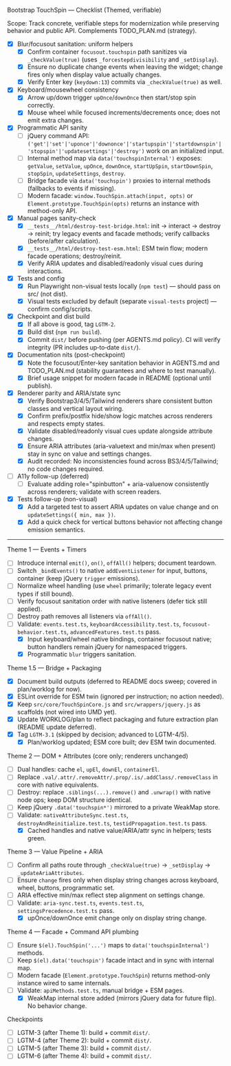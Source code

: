 Bootstrap TouchSpin — Checklist (Themed, verifiable)

Scope: Track concrete, verifiable steps for modernization while preserving behavior and public API. Complements TODO_PLAN.md (strategy).

- [x] Blur/focusout sanitation: uniform helpers
  - [x] Confirm container `focusout.touchspin` path sanitizes via `_checkValue(true)` (uses `_forcestepdivisibility` and `_setDisplay`).
  - [x] Ensure no duplicate change events when leaving the widget; change fires only when display value actually changes.
  - [x] Verify Enter key (`keydown:13`) commits via `_checkValue(true)` as well.

- [x] Keyboard/mousewheel consistency
  - [x] Arrow up/down trigger `upOnce`/`downOnce` then start/stop spin correctly.
  - [x] Mouse wheel while focused increments/decrements once; does not emit extra changes.

- [x] Programmatic API sanity
  - [ ] jQuery command API: `('get'|'set'|'uponce'|'downonce'|'startupspin'|'startdownspin'|'stopspin'|'updatesettings'|'destroy')` work on an initialized input.
  - [ ] Internal method map via `data('touchspinInternal')` exposes: `getValue`, `setValue`, `upOnce`, `downOnce`, `startUpSpin`, `startDownSpin`, `stopSpin`, `updateSettings`, `destroy`.
  - [ ] Bridge facade via `data('touchspin')` proxies to internal methods (fallbacks to events if missing).
  - [ ] Modern facade: `window.TouchSpin.attach(input, opts)` or `Element.prototype.TouchSpin(opts)` returns an instance with method-only API.

- [x] Manual pages sanity-check
  - [x] `__tests__/html/destroy-test-bridge.html`: init → interact → destroy → reinit; try legacy events and facade methods; verify callbacks (before/after calculation).
  - [x] `__tests__/html/destroy-test-esm.html`: ESM twin flow; modern facade operations; destroy/reinit.
  - [x] Verify ARIA updates and disabled/readonly visual cues during interactions.

- [x] Tests and config
  - [x] Run Playwright non-visual tests locally (`npm test`) — should pass on src/ (not dist).
  - [x] Visual tests excluded by default (separate `visual-tests` project) — confirm config/scripts.

- [x] Checkpoint and dist build
  - [x] If all above is good, tag `LGTM-2`.
  - [x] Build dist (`npm run build`).
  - [x] Commit `dist/` before pushing (per AGENTS.md policy). CI will verify integrity (PR includes up‑to‑date `dist/`).

- [x] Documentation nits (post-checkpoint)
  - [x] Note the focusout/Enter-key sanitation behavior in AGENTS.md and TODO_PLAN.md (stability guarantees and where to test manually).
  - [x] Brief usage snippet for modern facade in README (optional until publish).

- [x] Renderer parity and ARIA/state sync
  - [x] Verify Bootstrap3/4/5/Tailwind renderers share consistent button classes and vertical layout wiring.
  - [x] Confirm prefix/postfix hide/show logic matches across renderers and respects empty states.
  - [x] Validate disabled/readonly visual cues update alongside attribute changes.
  - [x] Ensure ARIA attributes (aria-valuetext and min/max when present) stay in sync on value and settings changes.
  - [x] Audit recorded: No inconsistencies found across BS3/4/5/Tailwind; no code changes required.

- [ ] A11y follow-up (deferred)
  - [ ] Evaluate adding role="spinbutton" + aria-valuenow consistently across renderers; validate with screen readers.

- [x] Tests follow-up (non-visual)
  - [x] Add a targeted test to assert ARIA updates on value change and on `updateSettings({ min, max })`.
  - [x] Add a quick check for vertical buttons behavior not affecting change emission semantics.

---

Theme 1 — Events + Timers
- [ ] Introduce internal `emit()`, `on()`, `offAll()` helpers; document teardown.
- [ ] Switch `_bindEvents()` to native `addEventListener` for input, buttons, container (keep jQuery `trigger` emissions).
- [ ] Normalize wheel handling (use `wheel` primarily; tolerate legacy event types if still bound).
- [ ] Verify focusout sanitation order with native listeners (defer tick still applied).
- [ ] Destroy path removes all listeners via `offAll()`.
- [ ] Validate: `events.test.ts`, `keyboardAccessibility.test.ts`, `focusout-behavior.test.ts`, `advancedFeatures.test.ts` pass.
  - [x] Input keyboard/wheel native bindings, container focusout native; button handlers remain jQuery for namespaced triggers.
  - [x] Programmatic `blur` triggers sanitation.

Theme 1.5 — Bridge + Packaging
- [x] Document build outputs (deferred to README docs sweep; covered in plan/worklog for now).
- [x] ESLint override for ESM twin (ignored per instruction; no action needed).
- [x] Keep `src/core/TouchSpinCore.js` and `src/wrappers/jquery.js` as scaffolds (not wired into UMD yet).
- [x] Update WORKLOG/plan to reflect packaging and future extraction plan (README update deferred).
- [x] Tag `LGTM-3.1` (skipped by decision; advanced to LGTM-4/5).
  - [x] Plan/worklog updated; ESM core built; dev ESM twin documented.

Theme 2 — DOM + Attributes (core only; renderers unchanged)
- [ ] Dual handles: cache `el`, `upEl`, `downEl`, `containerEl`.
- [ ] Replace `.val/.attr/.removeAttr/.prop/.is/.addClass/.removeClass` in core with native equivalents.
- [ ] Destroy: replace `.siblings(...).remove()` and `.unwrap()` with native node ops; keep DOM structure identical.
- [ ] Keep jQuery `.data('touchspin*')` mirrored to a private WeakMap store.
- [ ] Validate: `nativeAttributeSync.test.ts`, `destroyAndReinitialize.test.ts`, `testidPropagation.test.ts` pass.
  - [x] Cached handles and native value/ARIA/attr sync in helpers; tests green.

Theme 3 — Value Pipeline + ARIA
- [ ] Confirm all paths route through `_checkValue(true)` → `_setDisplay` → `_updateAriaAttributes`.
- [ ] Ensure `change` fires only when display string changes across keyboard, wheel, buttons, programmatic set.
- [ ] ARIA effective min/max reflect step alignment on settings change.
- [ ] Validate: `aria-sync.test.ts`, `events.test.ts`, `settingsPrecedence.test.ts` pass.
  - [x] upOnce/downOnce emit change only on display string change.

Theme 4 — Facade + Command API plumbing
- [ ] Ensure `$(el).TouchSpin('...')` maps to `data('touchspinInternal')` methods.
- [ ] Keep `$(el).data('touchspin')` facade intact and in sync with internal map.
- [ ] Modern facade (`Element.prototype.TouchSpin`) returns method-only instance wired to same internals.
- [ ] Validate: `apiMethods.test.ts`, manual bridge + ESM pages.
  - [x] WeakMap internal store added (mirrors jQuery data for future flip). No behavior change.

Checkpoints
- [ ] LGTM-3 (after Theme 1): build + commit `dist/`.
- [ ] LGTM-4 (after Theme 2): build + commit `dist/`.
- [ ] LGTM-5 (after Theme 3): build + commit `dist/`.
- [ ] LGTM-6 (after Theme 4): build + commit `dist/`.
